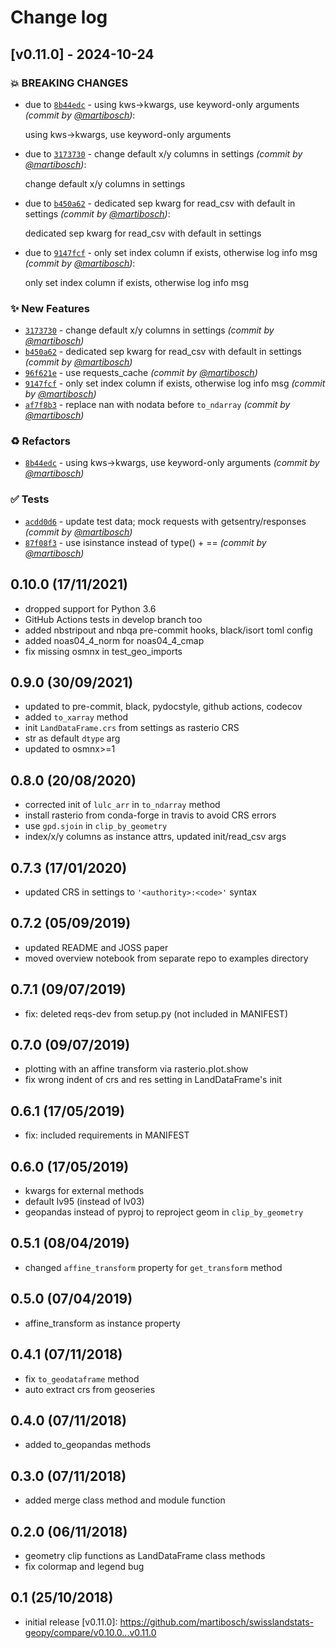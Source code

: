 # Change log

## \[v0.11.0\] - 2024-10-24

### :boom: BREAKING CHANGES

- due to [`8b44edc`](https://github.com/martibosch/swisslandstats-geopy/commit/8b44edc3980b2a7274ed16deca866bb8ffeebe63) - using kws->kwargs, use keyword-only arguments *(commit by [@martibosch](https://github.com/martibosch))*:

  using kws->kwargs, use keyword-only arguments

- due to [`3173730`](https://github.com/martibosch/swisslandstats-geopy/commit/31737303f82341eea5b99d02329a60f201d7be5a) - change default x/y columns in settings *(commit by [@martibosch](https://github.com/martibosch))*:

  change default x/y columns in settings

- due to [`b450a62`](https://github.com/martibosch/swisslandstats-geopy/commit/b450a627df7764822820406e74e582344adffdee) - dedicated sep kwarg for read_csv with default in settings *(commit by [@martibosch](https://github.com/martibosch))*:

  dedicated sep kwarg for read_csv with default in settings

- due to [`9147fcf`](https://github.com/martibosch/swisslandstats-geopy/commit/9147fcfd899e822a570b8363bb556fcd329215a9) - only set index column if exists, otherwise log info msg *(commit by [@martibosch](https://github.com/martibosch))*:

  only set index column if exists, otherwise log info msg

### :sparkles: New Features

- [`3173730`](https://github.com/martibosch/swisslandstats-geopy/commit/31737303f82341eea5b99d02329a60f201d7be5a) - change default x/y columns in settings *(commit by [@martibosch](https://github.com/martibosch))*
- [`b450a62`](https://github.com/martibosch/swisslandstats-geopy/commit/b450a627df7764822820406e74e582344adffdee) - dedicated sep kwarg for read_csv with default in settings *(commit by [@martibosch](https://github.com/martibosch))*
- [`96f621e`](https://github.com/martibosch/swisslandstats-geopy/commit/96f621ecdca45ad624a9a2f51ba370c557e596ef) - use requests_cache *(commit by [@martibosch](https://github.com/martibosch))*
- [`9147fcf`](https://github.com/martibosch/swisslandstats-geopy/commit/9147fcfd899e822a570b8363bb556fcd329215a9) - only set index column if exists, otherwise log info msg *(commit by [@martibosch](https://github.com/martibosch))*
- [`af7f8b3`](https://github.com/martibosch/swisslandstats-geopy/commit/af7f8b308cab593c9351e0a7061afdfe36ece2f1) - replace nan with nodata before `to_ndarray` *(commit by [@martibosch](https://github.com/martibosch))*

### :recycle: Refactors

- [`8b44edc`](https://github.com/martibosch/swisslandstats-geopy/commit/8b44edc3980b2a7274ed16deca866bb8ffeebe63) - using kws->kwargs, use keyword-only arguments *(commit by [@martibosch](https://github.com/martibosch))*

### :white_check_mark: Tests

- [`acdd0d6`](https://github.com/martibosch/swisslandstats-geopy/commit/acdd0d6133446cc04ca0a25758d93912f418ee14) - update test data; mock requests with getsentry/responses *(commit by [@martibosch](https://github.com/martibosch))*
- [`87f08f3`](https://github.com/martibosch/swisslandstats-geopy/commit/87f08f32efdcc5eb522f0fff3d5ff8e1d1dadacf) - use isinstance instead of type() + == *(commit by [@martibosch](https://github.com/martibosch))*

## 0.10.0 (17/11/2021)

- dropped support for Python 3.6
- GitHub Actions tests in develop branch too
- added nbstripout and nbqa pre-commit hooks, black/isort toml config
- added noas04_4_norm for noas04_4_cmap
- fix missing osmnx in test_geo_imports

## 0.9.0 (30/09/2021)

- updated to pre-commit, black, pydocstyle, github actions, codecov
- added `to_xarray` method
- init `LandDataFrame.crs` from settings as rasterio CRS
- str as default `dtype` arg
- updated to osmnx>=1

## 0.8.0 (20/08/2020)

- corrected init of `lulc_arr` in `to_ndarray` method
- install rasterio from conda-forge in travis to avoid CRS errors
- use `gpd.sjoin` in `clip_by_geometry`
- index/x/y columns as instance attrs, updated init/read_csv args

## 0.7.3 (17/01/2020)

- updated CRS in settings to `'<authority>:<code>'` syntax

## 0.7.2 (05/09/2019)

- updated README and JOSS paper
- moved overview notebook from separate repo to examples directory

## 0.7.1 (09/07/2019)

- fix: deleted reqs-dev from setup.py (not included in MANIFEST)

## 0.7.0 (09/07/2019)

- plotting with an affine transform via rasterio.plot.show
- fix wrong indent of crs and res setting in LandDataFrame's init

## 0.6.1 (17/05/2019)

- fix: included requirements in MANIFEST

## 0.6.0 (17/05/2019)

- kwargs for external methods
- default lv95 (instead of lv03)
- geopandas instead of pyproj to reproject geom in `clip_by_geometry`

## 0.5.1 (08/04/2019)

- changed `affine_transform` property for `get_transform` method

## 0.5.0 (07/04/2019)

- affine_transform as instance property

## 0.4.1 (07/11/2018)

- fix `to_geodataframe` method
- auto extract crs from geoseries

## 0.4.0 (07/11/2018)

- added to_geopandas methods

## 0.3.0 (07/11/2018)

- added merge class method and module function

## 0.2.0 (06/11/2018)

- geometry clip functions as LandDataFrame class methods
- fix colormap and legend bug

## 0.1 (25/10/2018)

- initial release
  \[v0.11.0\]: https://github.com/martibosch/swisslandstats-geopy/compare/v0.10.0...v0.11.0
